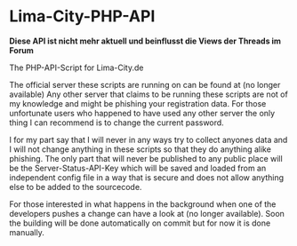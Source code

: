 Lima-City-PHP-API
=================

**Diese API ist nicht mehr aktuell und beinflusst die Views der Threads im Forum**

The PHP-API-Script for Lima-City.de

The official server these scripts are running on can be found at (no longer available)
Any other server that claims to be running these scripts are not of my knowledge and might be phishing your registration data.
For those unfortunate users who happened to have used any other server the only thing I can recommend is to change the current password.

I for my part say that I will never in any ways try to collect anyones data and I will not change anything in these scripts so that they do anything alike phishing.
The only part that will never be published to any public place will be the Server-Status-API-Key which will be saved and loaded from an independent config file in a way that is secure and does not allow anything else to be added to the sourcecode.

For those interested in what happens in the background when one of the developers pushes a change can have a look at (no longer available). Soon the building will be done automatically on commit but for now it is done manually.

